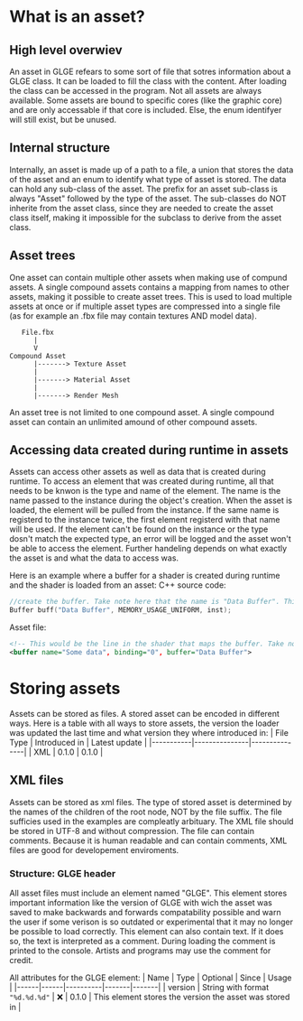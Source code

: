 # What is an asset?
## High level overwiev
An asset in GLGE refears to some sort of file that sotres information about a GLGE class. It can be loaded to fill the class with the content. After loading the class can be accessed in the program. Not all assets are always available. Some assets are bound to specific cores (like the graphic core) and are only accessable if that core is included. Else, the enum identifyer will still exist, but be unused. 
## Internal structure
Internally, an asset is made up of a path to a file, a union that stores the data of the asset and an enum to identify what type of asset is stored. The data can hold any sub-class of the asset. The prefix for an asset sub-class is always "Asset" followed by the type of the asset. The sub-classes do NOT inherite from the asset class, since they are needed to create the asset class itself, making it impossible for the subclass to derive from the asset class. 
## Asset trees
One asset can contain multiple other assets when making use of compund assets. A single compound assets contains a mapping from names to other assets, making it possible to create asset trees. This is used to load multiple assets at once or if multiple asset types are compressed into a single file (as for example an .fbx file may contain textures AND model data). 
```
   File.fbx
      |
      V
Compound Asset
      |-------> Texture Asset
      |
      |-------> Material Asset
      |
      |-------> Render Mesh
```
An asset tree is not limited to one compound asset. A single compound asset can contain an unlimited amound of other compound assets. 
## Accessing data created during runtime in assets
Assets can access other assets as well as data that is created during runtime. To access an element that was created during runtime, all that needs to be knwon is the type and name of the element. The name is the name passed to the instance during the object's creation. When the asset is loaded, the element will be pulled from the instance. If the same name is registerd to the instance twice, the first element registerd with that name will be used. If the element can't be found on the instance or the type dosn't match the expected type, an error will be logged and the asset won't be able to access the element. Further handeling depends on what exactly the asset is and what the data to access was. 

Here is an example where a buffer for a shader is created during runtime and the shader is loaded from an asset:
C++ source code:
```cpp
//create the buffer. Take note here that the name is "Data Buffer". This name will be passed as-is to the instance. 
Buffer buff("Data Buffer", MEMORY_USAGE_UNIFORM, inst);
```
Asset file:
```xml
<!-- This would be the line in the shader that maps the buffer. Take note here that the name parameter is NOT what determines the buffer to load, but the buffer paramter matches with the buffer's name -->
<buffer name="Some data", binding="0", buffer="Data Buffer">
```
# Storing assets
Assets can be stored as files. A stored asset can be encoded in different ways. Here is a table with all ways to store assets, the version the loader was updated the last time and what version they where introduced in:
| File Type | Introduced in | Latest update |
|-----------|---------------|---------------|
| XML       | 0.1.0         | 0.1.0         |
## XML files
Assets can be stored as xml files. The type of stored asset is determined by the names of the children of the root node, NOT by the file suffix. The file sufficies used in the examples are compleatly arbituary. The XML file should be stored in UTF-8 and without compression. The file can contain comments. Because it is human readable and can contain comments, XML files are good for developement enviroments. 
### Structure: GLGE header
All asset files must include an element named "GLGE". This element stores important information like the version of GLGE with wich the asset was saved to make backwards and forwards compatability possible and warn the user if some verison is so outdated or experimental that it may no longer be possible to load correctly. This element can also contain text. If it does so, the text is interpreted as a comment. During loading the comment is printed to the console. Artists and programs may use the comment for credit. 

All attributes for the GLGE element:
| Name | Type | Optional | Since | Usage |
|------|------|----------|-------|-------|
| version | String with format `"%d.%d.%d"` | :x: | 0.1.0 | This element stores the version the asset was stored in |